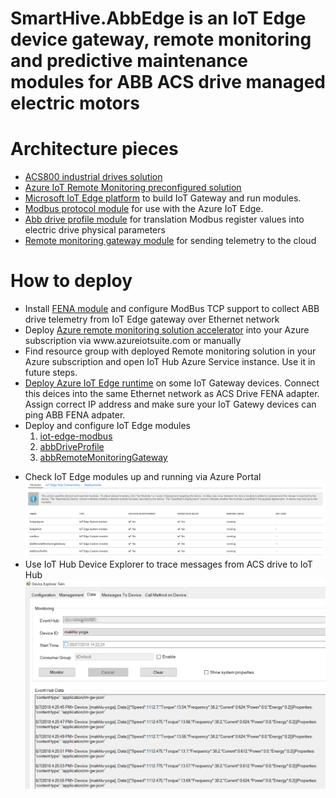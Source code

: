 # SmartHive.AbbEdge is an IoT Edge device gateway, remote monitoring and predictive maintenance modules for ABB ACS drive managed electric motors 
<h1>Architecture pieces</h1>
<ul>
<li><a href='https://new.abb.com/drives/low-voltage-ac/industrial-drives/industrial-acs800-series'>ACS800 industrial drives solution</a></li>
<li><a href='https://github.com/Azure/azure-iot-remote-monitoring'>Azure IoT Remote Monitoring preconfigured solution</a></li>
<li><a href="https://github.com/Azure/iotedge">Microsoft IoT Edge platform</a> to build IoT Gateway and run modules.</li>
<li><a href="https://github.com/Azure/iot-edge-modbus">Modbus protocol module</a> for use with the Azure IoT Edge.</li>
<li><a href="https://github.com/MaxKhlupnov/SmartHive.AbbEdge/tree/master/AbbEdge/modules/abbDriveProfile">Abb drive profile module</a> for translation Modbus register values into electric drive physical parameters</li>
<li><a href="https://github.com/MaxKhlupnov/SmartHive.AbbEdge/tree/master/AbbEdge/modules/abbRemoteMonitoringGateway">Remote monitoring gateway module</a> for sending telemetry to the cloud</li>
</ul>
<h1>How to deploy</h1>
<ul>
<li>Install <a href='https://new.abb.com/drives/connectivity/fieldbus-connectivity/modbus-tcp/fena-11'>FENA module</a> and configure ModBus TCP support to collect ABB drive telemetry from IoT Edge gateway over Ethernet network</li>
<li>Deploy <a href='https://docs.microsoft.com/en-us/azure/iot-accelerators/iot-accelerators-remote-monitoring-sample-walkthrough'>Azure remote monitoring solution accelerator</a> into your Azure subscription via www.azureiotsuite.com or manually</li>
<li>Find resource group with deployed Remote monitoring solution in your Azure subscription and open IoT Hub Azure Service instance. Use it in future steps.</li>
<li><a href='https://docs.microsoft.com/en-us/azure/iot-edge/'>Deploy Azure IoT Edge runtime</a> on some IoT Gateway devices. Connect this deices into the same Ethernet network as ACS Drive FENA adapter. Assign correct IP address and make sure your IoT Gatewy devices can ping ABB FENA adpater.</li>
  <li>Deploy and configure IoT Edge modules
   <ol>
  <li><a href="https://github.com/MaxKhlupnov/SmartHive.AbbEdge/blob/master/Docs/Modbus-module-configuration.md">iot-edge-modbus</a></li>
  <li><a href="https://github.com/MaxKhlupnov/SmartHive.AbbEdge/blob/master/Docs/abbDriveProfile-module-configuration.md">abbDriveProfile</a></li>
  <li><a href="https://github.com/MaxKhlupnov/SmartHive.AbbEdge/blob/master/Docs/abbRemoteMonitoringGateway.md">abbRemoteMonitoringGateway</a></li>
    </ol>
  </p>
</li>
<li>Check IoT Edge modules up and running via Azure Portal<br>
<img src="https://github.com/MaxKhlupnov/SmartHive.AbbEdge/blob/master/Docs/Images/EdgeModulesPicture.PNG?raw=true"/></li>
<li>Use IoT Hub Device Explorer to trace messages from ACS drive to IoT Hub<br/>
<img src='https://github.com/MaxKhlupnov/SmartHive.AbbEdge/blob/master/Docs/Images/DeviceExplorer.png?raw=true'/></li>
</ul>
